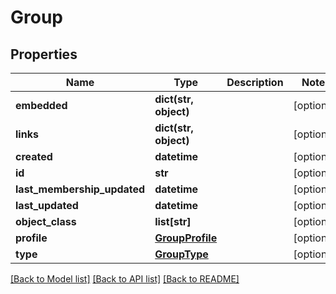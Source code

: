 # Group

## Properties
Name | Type | Description | Notes
------------ | ------------- | ------------- | -------------
**embedded** | **dict(str, object)** |  | [optional] 
**links** | **dict(str, object)** |  | [optional] 
**created** | **datetime** |  | [optional] 
**id** | **str** |  | [optional] 
**last_membership_updated** | **datetime** |  | [optional] 
**last_updated** | **datetime** |  | [optional] 
**object_class** | **list[str]** |  | [optional] 
**profile** | [**GroupProfile**](GroupProfile.md) |  | [optional] 
**type** | [**GroupType**](GroupType.md) |  | [optional] 

[[Back to Model list]](../README.md#documentation-for-models) [[Back to API list]](../README.md#documentation-for-api-endpoints) [[Back to README]](../README.md)


